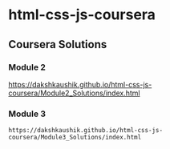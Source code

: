 # html-css-js-coursera

## Coursera Solutions

### Module 2
https://dakshkaushik.github.io/html-css-js-coursera/Module2_Solutions/index.html
### Module 3
    https://dakshkaushik.github.io/html-css-js-coursera/Module3_Solutions/index.html
